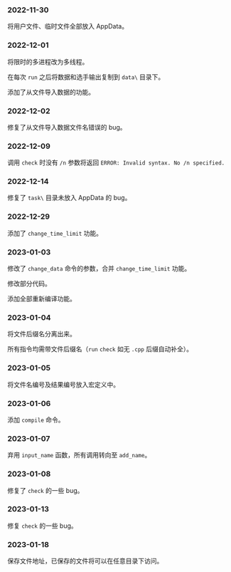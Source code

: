 ### 2022-11-30

将用户文件、临时文件全部放入 AppData。

### 2022-12-01

将限时的多进程改为多线程。

在每次 `run` 之后将数据和选手输出复制到 `data\` 目录下。

添加了从文件导入数据的功能。

### 2022-12-02

修复了从文件导入数据文件名错误的 bug。

### 2022-12-09

调用 `check` 时没有 `/n` 参数将返回 `ERROR: Invalid syntax. No /n specified.`

### 2022-12-14

修复了 `task\` 目录未放入 AppData 的 bug。

### 2022-12-29

添加了 `change_time_limit` 功能。

### 2023-01-03

修改了 `change_data` 命令的参数，合并 `change_time_limit` 功能。

修改部分代码。

添加全部重新编译功能。

### 2023-01-04

将文件后缀名分离出来。

所有指令均需带文件后缀名（`run` `check` 如无 `.cpp` 后缀自动补全）。

### 2023-01-05

将文件名编号及结果编号放入宏定义中。

### 2023-01-06

添加 `compile` 命令。

### 2023-01-07

弃用 `input_name` 函数，所有调用转向至 `add_name`。

### 2023-01-08

修复了 `check` 的一些 bug。

### 2023-01-13

修复 `check` 的一些 bug。

### 2023-01-18

保存文件地址，已保存的文件将可以在任意目录下访问。
